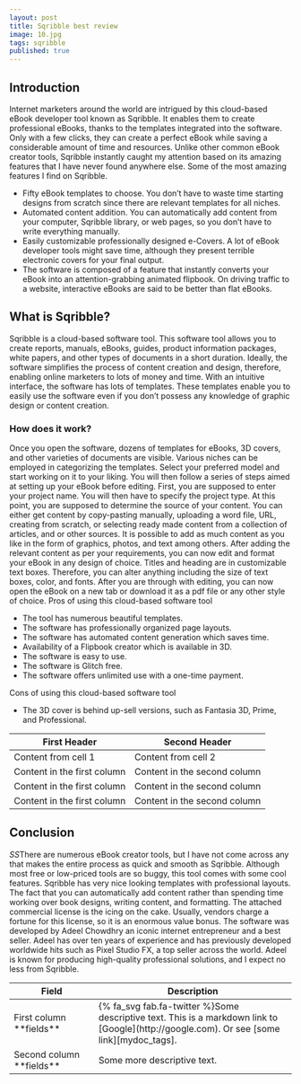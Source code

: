 ```yaml
---
layout: post
title: Sqribble best review
image: 10.jpg
tags: sqribble
published: true
---
```

## Introduction
Internet marketers around the world are intrigued by this cloud-based eBook developer tool known as
Sqribble. It enables them to create professional eBooks, thanks to the templates integrated into the software.
Only with a few clicks, they can create a perfect eBook while saving a considerable amount of time and
resources.
Unlike other common eBook creator tools, Sqribble instantly caught my attention based on its amazing
features that I have never found anywhere else.
Some of the most amazing features I find on Sqribble.
- Fifty eBook templates to choose. You don’t have to waste time starting designs from scratch since there are
relevant templates for all niches.
- Automated content addition. You can automatically add content from your computer, Sqribble library, or
web pages, so you don’t have to write everything manually.
- Easily customizable professionally designed e-Covers. A lot of eBook developer tools might save time,
although they present terrible electronic covers for your final output.
- The software is composed of a feature that instantly converts your eBook into an attention-grabbing
animated flipbook. On driving traffic to a website, interactive eBooks are said to be better than flat eBooks.

## What is Sqribble?
Sqribble is a cloud-based software tool. This software tool allows you to create reports, manuals, eBooks,
guides, product information packages, white papers, and other types of documents in a short duration.
Ideally, the software simplifies the process of content creation and design, therefore, enabling online
marketers to lots of money and time.
With an intuitive interface, the software has lots of templates. These templates enable you to easily use the
software even if you don’t possess any knowledge of graphic design or content creation.

### How does it work?
Once you open the software, dozens of templates for eBooks, 3D covers, and other varieties of documents
are visible.
Various niches can be employed in categorizing the templates. Select your preferred model and start
working on it to your liking. You will then follow a series of steps aimed at setting up your eBook before
editing.
First, you are supposed to enter your project name. You will then have to specify the project type. At this
point, you are supposed to determine the source of your content.
You can either get content by copy-pasting manually, uploading a word file, URL, creating from scratch, or
selecting ready made content from a collection of articles, and or other sources. 
It is possible to add as much content as you like in the form of graphics, photos, and text among others.
After adding the relevant content as per your requirements, you can now edit and format your eBook in any
design of choice. Titles and heading are in customizable text boxes. Therefore, you can alter anything
including the size of text boxes, color, and fonts.
After you are through with editing, you can now open the eBook on a new tab or download it as a pdf file or
any other style of choice.
Pros of using this cloud-based software tool
- The tool has numerous beautiful templates.
- The software has professionally organized page layouts.
- The software has automated content generation which saves time.
- Availability of a Flipbook creator which is available in 3D.
- The software is easy to use.
- The software is Glitch free.
- The software offers unlimited use with a one-time payment.

Cons of using this cloud-based software tool
- The 3D cover is behind up-sell versions, such as Fantasia 3D, Prime, and Professional.

First Header | Second Header
------------ | -------------
Content from cell 1 | Content from cell 2
Content in the first column | Content in the second column
Content in the first column | Content in the second column
Content in the first column | Content in the second column

## Conclusion
<i class="ion ion-logo-facebook">SS</i>There are numerous eBook creator tools, but I have not come across any that makes the entire process as
quick and smooth as Sqribble. Although most free or low-priced tools are so buggy, this tool comes with
some cool features.
Sqribble has very nice looking templates with professional layouts. The fact that you can automatically add
content rather than spending time working over book designs, writing content, and formatting.
The attached commercial license is the icing on the cake. Usually, vendors charge a fortune for this license,
so it is an enormous value bonus.
The software was developed by Adeel Chowdhry an iconic internet entrepreneur and a best seller. Adeel has
over ten years of experience and has previously developed worldwide hits such as Pixel Studio FX, a top
seller across the world. Adeel is known for producing high-quality professional solutions, and I expect no
less from Sqribble.

<table>
<colgroup>
<col width="30%" />
<col width="70%" />
</colgroup>
<thead>
<tr class="header">
<th>Field</th>
<th>Description</th>
</tr>
</thead>
<tbody>
<tr>
<td markdown="span"><i class="fa fa-camera-retro fa-lg"></i>First column **fields**</td>
<td markdown="span"><i class="fa fa-camera-retro fa-lg"></i>{% fa_svg fab.fa-twitter %}Some descriptive text. This is a markdown link to [Google](http://google.com). Or see [some link][mydoc_tags].</td>
</tr>
<tr>
<td markdown="span"><ion-icon name="partly-sunny"></ion-icon>Second column **fields**</td>
<td markdown="span">Some more descriptive text.
</td>
</tr>
</tbody>
</table>
